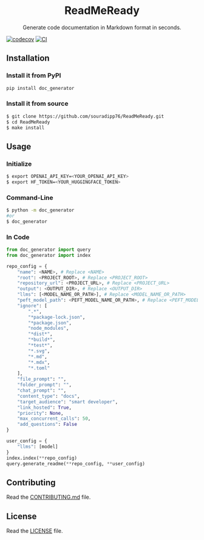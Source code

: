 <h1 align="center"> ReadMeReady</h1>

<p align="center">
  Generate code documentation in Markdown format in seconds.
</p>

[![codecov](https://codecov.io/gh/souradipp76/doc_generator/branch/main/graph/badge.svg?token=doc_generator_token_here)](https://codecov.io/gh/souradipp76/doc_generator)
[![CI](https://github.com/souradipp76/doc_generator/actions/workflows/main.yml/badge.svg)](https://github.com/souradipp76/doc_generator/actions/workflows/main.yml)

## Installation
### Install it from PyPI

```bash
pip install doc_generator
```

### Install it from source

```bash
$ git clone https://github.com/souradipp76/ReadMeReady.git
$ cd ReadMeReady
$ make install
```

## Usage

### Initialize
```bash
$ export OPENAI_API_KEY=<YOUR_OPENAI_API_KEY>
$ export HF_TOKEN=<YOUR_HUGGINGFACE_TOKEN>
```

### Command-Line

```bash
$ python -m doc_generator
#or
$ doc_generator
```

### In Code

```py
from doc_generator import query
from doc_generator import index

repo_config = {
    "name": <NAME>, # Replace <NAME>
    "root": <PROJECT_ROOT>, # Replace <PROJECT_ROOT>
    "repository_url": <PROJECT_URL>, # Replace <PROJECT_URL>
    "output": <OUTPUT_DIR>, # Replace <OUTPUT_DIR>
    "llms": [<MODEL_NAME_OR_PATH>], # Replace <MODEL_NAME_OR_PATH>
    "peft_model_path": <PEFT_MODEL_NAME_OR_PATH>, # Replace <PEFT_MODEL_NAME_OR_PATH>
    "ignore": [
        ".*",
        "*package-lock.json",
        "*package.json",
        "node_modules",
        "*dist*",
        "*build*",
        "*test*",
        "*.svg",
        "*.md",
        "*.mdx",
        "*.toml"
    ],
    "file_prompt": "",
    "folder_prompt": "",
    "chat_prompt": "",
    "content_type": "docs",
    "target_audience": "smart developer",
    "link_hosted": True,
    "priority": None,
    "max_concurrent_calls": 50,
    "add_questions": False
}

user_config = {
    "llms": [model]
}
index.index(**repo_config)
query.generate_readme(**repo_config, **user_config)
```

## Contributing

Read the [CONTRIBUTING.md](CONTRIBUTING.md) file.

## License

Read the [LICENSE](LICENSE) file.